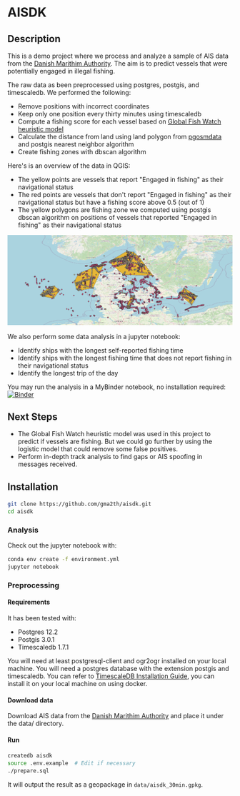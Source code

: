 # AISDK

## Description

This is a demo project where we process and analyze a sample of AIS data from the [Danish Marithim Authority](https://www.dma.dk/SikkerhedTilSoes/Sejladsinformation/AIS/Sider/default.aspx).
The aim is to predict vessels that were potentially engaged in illegal fishing.

The raw data as been preprocessed using postgres, postgis, and timescaledb. We performed the following:

- Remove positions with incorrect coordinates
- Keep only one position every thirty minutes using timescaledb
- Compute a fishing score for each vessel based on [Global Fish Watch heuristic model](https://github.com/GlobalFishingWatch/vessel-scoring/blob/master/notebooks/Model-Descriptions.ipynb)
- Calculate the distance from land using land polygon from [pgosmdata](https://github.com/gma2th/pgosmdata) and postgis nearest neighbor algorithm
- Create fishing zones with dbscan algorithm

Here's is an overview of the data in QGIS:

- The yellow points are vessels that report "Engaged in fishing" as their navigational status
- The red points are vessels that don't report "Engaged in fishing" as their navigational status but have a fishing score above 0.5 (out of 1)
- The yellow polygons are fishing zone we computed using postgis dbscan algorithm on positions of vessels that reported "Engaged in fishing" as their navigational status

![Overview of ais data](data/aisdk.png)

We also perform some data analysis in a jupyter notebook:

- Identify ships with the longest self-reported fishing time
- Identify ships with the longest fishing time that does not report fishing in their navigational status
- Identify the longest trip of the day

You may run the analysis in a MyBinder notebook, no installation required: [![Binder](https://mybinder.org/badge_logo.svg)](https://mybinder.org/v2/gh/gma2th/aisdk/master?filepath=analysis.ipynb)

## Next Steps

- The Global Fish Watch heuristic model was used in this project to predict if vessels are fishing. But we could go further by using the logistic model that could remove some false positives.
- Perform in-depth track analysis to find gaps or AIS spoofing in messages received.

## Installation

```bash
git clone https://github.com/gma2th/aisdk.git
cd aisdk
```

### Analysis

Check out the jupyter notebook with:

```bash
conda env create -f environment.yml
jupyter notebook
```

### Preprocessing

#### Requirements

It has been tested with:

- Postgres 12.2
- Postgis 3.0.1
- Timescaledb 1.7.1

You will need at least postgresql-client and ogr2ogr installed on your local machine.
You will need a postgres database with the extension postgis and timescaledb. You can refer to [TimescaleDB Installation Guide](https://docs.timescale.com/latest/getting-started/installation/), you can install it on your local machine on using docker.

#### Download data

Download AIS data from the [Danish Marithim Authority](https://www.dma.dk/SikkerhedTilSoes/Sejladsinformation/AIS/Sider/default.aspx) and place it under the data/ directory.

#### Run

```bash
createdb aisdk
source .env.example  # Edit if necessary
./prepare.sql
```

It will output the result as a geopackage in `data/aisdk_30min.gpkg`.
